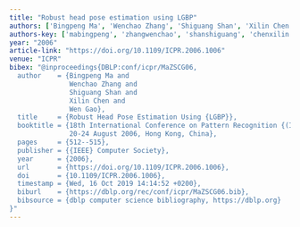 ```yaml
---
title: "Robust head pose estimation using LGBP"
authors: ['Bingpeng Ma', 'Wenchao Zhang', 'Shiguang Shan', 'Xilin Chen', 'Wen Gao 0001']
authors-key: ['mabingpeng', 'zhangwenchao', 'shanshiguang', 'chenxilin', 'gaowen']
year: "2006"
article-link: "https://doi.org/10.1109/ICPR.2006.1006"
venue: "ICPR"
bibex: "@inproceedings{DBLP:conf/icpr/MaZSCG06,
  author    = {Bingpeng Ma and
               Wenchao Zhang and
               Shiguang Shan and
               Xilin Chen and
               Wen Gao},
  title     = {Robust Head Pose Estimation Using {LGBP}},
  booktitle = {18th International Conference on Pattern Recognition {(ICPR} 2006),
               20-24 August 2006, Hong Kong, China},
  pages     = {512--515},
  publisher = {{IEEE} Computer Society},
  year      = {2006},
  url       = {https://doi.org/10.1109/ICPR.2006.1006},
  doi       = {10.1109/ICPR.2006.1006},
  timestamp = {Wed, 16 Oct 2019 14:14:52 +0200},
  biburl    = {https://dblp.org/rec/conf/icpr/MaZSCG06.bib},
  bibsource = {dblp computer science bibliography, https://dblp.org}
}"
---
```

